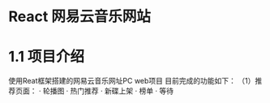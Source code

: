 React 网易云音乐网站
=======
# 1.1 项目介绍
使用Reat框架搭建的网易云音乐网址PC web项目
目前完成的功能如下：
（1）推荐页面：
  · 轮播图
  · 热门推荐
  · 新碟上架
  · 榜单
  · 等待
